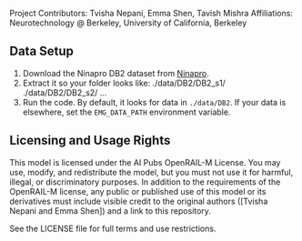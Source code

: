 
Project Contributors: Tvisha Nepani, Emma Shen, Tavish Mishra
Affiliations: Neurotechnology @ Berkeley, University of California, Berkeley

## Data Setup
1. Download the Ninapro DB2 dataset from [Ninapro](http://ninapro.hevs.ch/).
2. Extract it so your folder looks like:
   ./data/DB2/DB2_s1/
   ./data/DB2/DB2_s2/
   ...
3. Run the code. By default, it looks for data in `./data/DB2`.
   If your data is elsewhere, set the `EMG_DATA_PATH` environment variable.

## Licensing and Usage Rights
This model is licensed under the AI Pubs OpenRAIL-M License.
You may use, modify, and redistribute the model, but you must not use it for harmful, illegal, or discriminatory purposes.
In addition to the requirements of the OpenRAIL-M license, any public or published use of this model or its derivatives must include visible credit to the original authors ([Tvisha Nepani and Emma Shen]) and a link to this repository.

See the LICENSE file for full terms and use restrictions.



